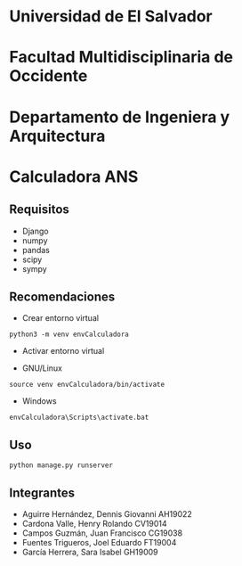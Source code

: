 # **Universidad de El Salvador**
# **Facultad Multidisciplinaria de Occidente**
# **Departamento de Ingeniera y Arquitectura**
# Calculadora ANS

## Requisitos
- Django
- numpy          
- pandas   
- scipy          
- sympy  

## Recomendaciones
- Crear entorno virtual 
```
python3 -m venv envCalculadora
```
- Activar entorno virtual
* GNU/Linux
```
source venv envCalculadora/bin/activate 
```
* Windows
```
envCalculadora\Scripts\activate.bat
```

## Uso
```
python manage.py runserver
```

## Integrantes

- Aguirre Hernández, Dennis Giovanni    AH19022
- Cardona Valle, Henry Rolando  CV19014
- Campos Guzmán, Juan Francisco CG19038
- Fuentes Trigueros, Joel Eduardo  FT19004 
- García Herrera, Sara Isabel   GH19009

